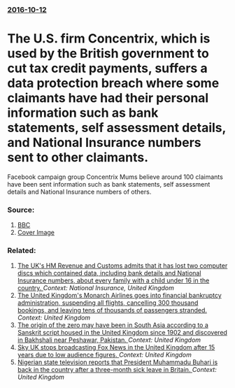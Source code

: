 ### [2016-10-12](/news/2016/10/12/index.md)

# The U.S. firm Concentrix, which is used by the British government to cut tax credit payments, suffers a data protection breach where some claimants have had their personal information such as bank statements, self assessment details, and National Insurance numbers sent to other claimants. 

Facebook campaign group Concentrix Mums believe around 100 claimants have been sent information such as bank statements, self assessment details and National Insurance numbers of others.


### Source:

1. [BBC](http://www.bbc.com/news/business-37631613)
1. [Cover Image](http://ichef.bbci.co.uk/news/1024/cpsprodpb/D89F/production/_91355455_callcentre.jpg)

### Related:

1. [ The UK's HM Revenue and Customs admits that it has lost two computer discs which contained data, including bank details and National Insurance numbers, about every family with a child under 16 in the country. ](/news/2007/11/20/the-uk-s-hm-revenue-and-customs-admits-that-it-has-lost-two-computer-discs-which-contained-data-including-bank-details-and-national-insura.md) _Context: National Insurance, United Kingdom_
2. [The United Kingdom's Monarch Airlines goes into financial bankruptcy administration, suspending all flights, cancelling 300 thousand bookings, and leaving tens of thousands of passengers stranded. ](/news/2017/10/1/the-united-kingdom-s-monarch-airlines-goes-into-financial-bankruptcy-administration-suspending-all-flights-cancelling-300-thousand-booking.md) _Context: United Kingdom_
3. [The origin of the zero may have been in South Asia according to a Sanskrit script housed in the United Kingdom since 1902 and discovered in Bakhshali near Peshawar, Pakistan. ](/news/2017/09/14/the-origin-of-the-zero-may-have-been-in-south-asia-according-to-a-sanskrit-script-housed-in-the-united-kingdom-since-1902-and-discovered-in.md) _Context: United Kingdom_
4. [Sky UK stops broadcasting Fox News in the United Kingdom after 15 years due to low audience figures. ](/news/2017/08/29/sky-uk-stops-broadcasting-fox-news-in-the-united-kingdom-after-15-years-due-to-low-audience-figures.md) _Context: United Kingdom_
5. [Nigerian state television reports that President Muhammadu Buhari is back in the country after a three-month sick leave in Britain. ](/news/2017/08/19/nigerian-state-television-reports-that-president-muhammadu-buhari-is-back-in-the-country-after-a-three-month-sick-leave-in-britain.md) _Context: United Kingdom_
